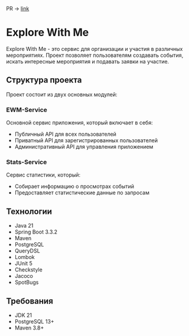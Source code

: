 PR -> [link](https://github.com/IRognarI/java-explore-with-me/pull/8)

# Explore With Me

Explore With Me - это сервис для организации и участия в различных мероприятиях. Проект позволяет пользователям создавать события, искать интересные мероприятия и подавать заявки на участие.

## Структура проекта

Проект состоит из двух основных модулей:

### EWM-Service
Основной сервис приложения, который включает в себя:
- Публичный API для всех пользователей
- Приватный API для зарегистрированных пользователей
- Административный API для управления приложением

### Stats-Service
Сервис статистики, который:
- Собирает информацию о просмотрах событий
- Предоставляет статистические данные по запросам

## Технологии

- Java 21
- Spring Boot 3.3.2
- Maven
- PostgreSQL
- QueryDSL
- Lombok
- JUnit 5
- Checkstyle
- Jacoco
- SpotBugs

## Требования

- JDK 21
- PostgreSQL 13+
- Maven 3.8+
